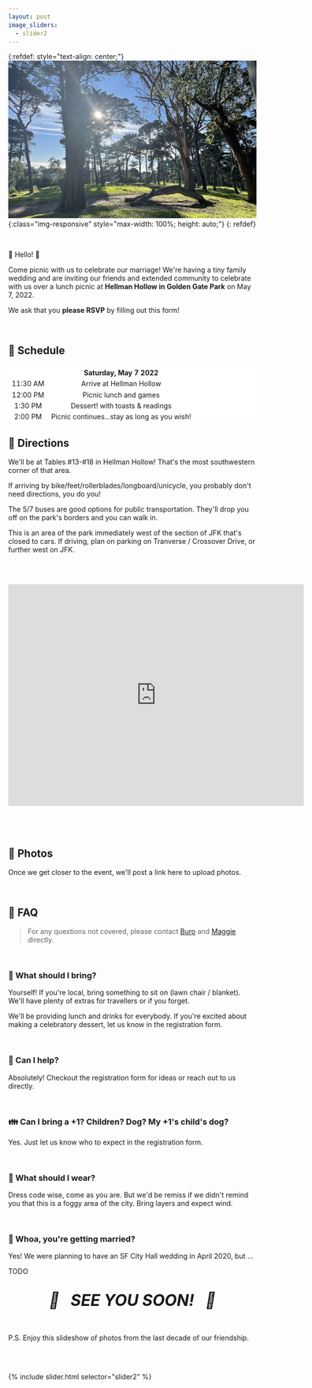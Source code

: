 ```yaml
---
layout: post
image_sliders:
  - slider2
---
```


{:refdef: style="text-align: center;"}
![delicious](assets/banner-zmagg.png){:class="img-responsive" style="max-width: 100%; height: auto;"}
{: refdef}

<br>

👋 Hello! 👋

Come picnic with us to celebrate our marriage! We're having a tiny family wedding and are inviting our friends and
extended community to celebrate with us over a lunch picnic at **Hellman Hollow
in Golden Gate Park** on May 7, 2022.

We ask that you **please RSVP** by filling out this form!

<br />

## 📅 Schedule

<table style="border-style: hidden; background-color: white" width="70%">
  <tbody>
    <tr style="background-color: white">
      <td style="border-style: hidden; text-align: center;"> </td>
      <td style="text-align: center; border-style: hidden;"> </td>
    </tr>
     <tr style="background-color: white">
      <td style="border-style: hidden; text-align: center;"> </td>
      <td style="text-align: center; border-style: hidden;"><strong>Saturday, May 7 2022</strong></td>
    </tr>
    <tr style="background-color: white">
      <td style="border-style: hidden; text-align: center;">11:30 AM</td>
      <td style="text-align: center; border-style: hidden;">Arrive at Hellman Hollow</td>
    </tr>
    <tr style="background-color: white">
      <td style="border-style: hidden; text-align: center;">12:00 PM</td>
      <td style="text-align: center; border-style: hidden;">Picnic lunch and games</td>
    </tr>
    <tr style="background-color: white">
      <td style="border-style: hidden; text-align: center;">1:30 PM</td>
      <td style="text-align: center; border-style: hidden;">Dessert! with toasts & readings</td>
    </tr>
    <tr style="background-color: white">
      <td style="border-style: hidden; text-align: center;">2:00 PM</td>
      <td style="text-align: center; border-style: hidden;">Picnic continues...stay as long as you wish!</td>
    </tr>
  </tbody>
</table>


## 🧺 Directions

We'll be at Tables #13-#18 in Hellman Hollow! That's the most southwestern corner of that area.

If arriving by bike/feet/rollerblades/longboard/unicycle, you probably don't need directions, you do you!

The 5/7 buses are good options for public transportation. They'll drop you off on the park's borders and you can walk in.

This is an area of the park immediately west of the section of JFK that's closed to cars. If driving, plan on parking on Tranverse / Crossover Drive, or further west on JFK. 

<br /><br />
<div style="text-align:center">
<iframe src="https://www.google.com/maps/embed?pb=!1m18!1m12!1m3!1d4005.8938760604483!2d-122.48312019362328!3d37.769611411229185!2m3!1f0!2f0!3f0!3m2!1i1024!2i768!4f13.1!3m3!1m2!1s0x80858775227b36f7%3A0x2e4d6f7a7f2e2431!2sHellman%20Hollow!5e0!3m2!1sen!2sus!4v1647155558693!5m2!1sen!2sus" width="600" height="450" style="border:0;" allowfullscreen="" loading="lazy"></iframe>
</div>
<br /><br />

<br />

## 📸 Photos

Once we get closer to the event, we'll post a link here to upload photos.

[album]: https://photos.app.goo.gl/xdXo85k2QW2CSyR17

<br />

## 🤔 FAQ

> For any questions not covered, please contact
> [Buro](mailto:mookerji@gmail.com) and [Maggie](mailto:emmbeezee@gmail.com)
> directly.

<br />


### 🥧  What should I bring?

Yourself! If you're local, bring something to sit on (lawn chair / blanket). We'll have plenty of extras for travellers or if you forget. 

We'll be providing lunch and drinks for everybody. If you're excited about making a celebratory dessert, let us know in the registration form.

<br />

### 🙋 Can I help?

Absolutely! Checkout the registration form for ideas or reach out to us directly.

<br />

### 👪 Can I bring a +1? Children? Dog? My +1's child's dog?

Yes. Just let us know who to expect in the registration form.

<br />

### 🧥 What should I wear?

Dress code wise, come as you are. But we'd be remiss if we didn't remind you that this is a foggy area of the city. Bring layers and expect wind.

<br />

### 💍  Whoa, you're getting married?

Yes! We were planning to have an SF City Hall wedding in April 2020, but ...

TODO

<br />

<center>
    <strong>
        <i>
            <font size="6">🎉&nbsp;&nbsp; SEE YOU SOON! &nbsp;&nbsp;🥳</font>
        </i>
    </strong>
</center>
<br />
<br />

P.S. Enjoy this slideshow of photos from the last decade of our friendship.

<br />
<br />

{% include slider.html selector="slider2" %}
